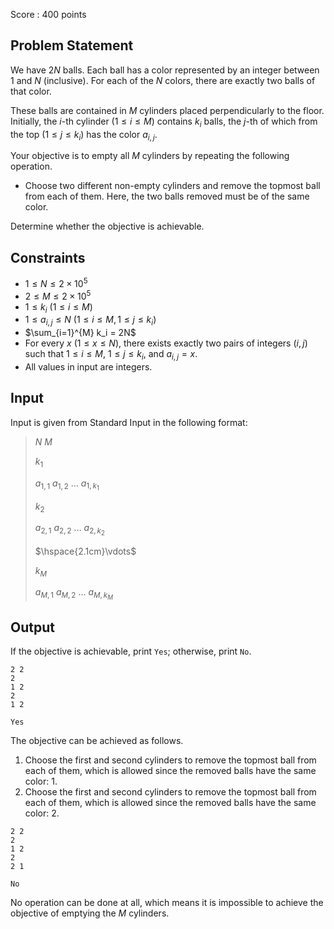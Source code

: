 Score : $400$ points

## Problem Statement

We have $2N$ balls. Each ball has a color represented by an integer between $1$ and $N$ (inclusive). For each of the $N$ colors, there are exactly two balls of that color.

These balls are contained in $M$ cylinders placed perpendicularly to the floor. Initially, the $i$-th cylinder $(1 \leq i \leq M)$ contains $k_i$ balls, the $j$-th of which from the top $(1 \leq j \leq k_i)$ has the color $a_{i, j}$.

Your objective is to empty all $M$ cylinders by repeating the following operation.

- Choose two different non-empty cylinders and remove the topmost ball from each of them. Here, the two balls removed must be of the same color.

Determine whether the objective is achievable.

## Constraints

- $1 \leq N \leq 2 \times 10^5$
- $2 \leq M \leq 2 \times 10^5$
- $1 \leq k_i\ (1 \leq i \leq M)$
- $1 \leq a_{i,j} \leq N\ (1 \leq i \leq M,1 \leq j \leq k_i)$
- $\sum_{i=1}^{M} k_i = 2N$
- For every $x\ (1 \leq x \leq N)$, there exists exactly two pairs of integers $(i,j)$ such that $1 \leq i \leq M$, $1 \leq j \leq k_i$, and $a_{i,j}=x$.
- All values in input are integers.

## Input

Input is given from Standard Input in the following format:

> $N$ $M$
> 
> $k_1$
> 
> $a_{1,1}$ $a_{1,2}$ $\ldots$ $a_{1,k_1}$
> 
> $k_2$
> 
> $a_{2,1}$ $a_{2,2}$ $\ldots$ $a_{2,k_2}$
> 
> $\hspace{2.1cm}\vdots$
> 
> $k_M$
> 
> $a_{M,1}$ $a_{M,2}$ $\ldots$ $a_{M,k_M}$

## Output

If the objective is achievable, print `Yes`; otherwise, print `No`.

```input1
2 2
2
1 2
2
1 2
```

```output1
Yes
```

The objective can be achieved as follows.

1. Choose the first and second cylinders to remove the topmost ball from each of them, which is allowed since the removed balls have the same color: $1$.
2. Choose the first and second cylinders to remove the topmost ball from each of them, which is allowed since the removed balls have the same color: $2$.

```input2
2 2
2
1 2
2
2 1
```

```output2
No
```

No operation can be done at all, which means it is impossible to achieve the objective of emptying the $M$ cylinders.